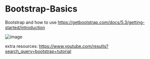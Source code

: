 # Bootstrap-Basics
Bootstrap and how to use https://getbootstrap.com/docs/5.3/getting-started/introduction

![image](https://github.com/user-attachments/assets/ed266604-3ab2-4925-8b85-27c70202b066)


extra resources: https://www.youtube.com/results?search_query=bootstrap+tutorial
